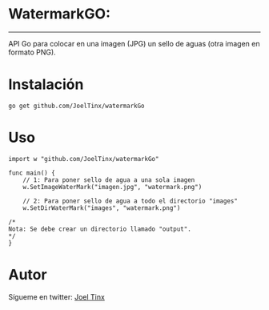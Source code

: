 # WatermarkGO: #

----------

API Go para colocar en una imagen (JPG) un sello de aguas (otra imagen en formato PNG).

# Instalación

    go get github.com/JoelTinx/watermarkGo

# Uso

    import w "github.com/JoelTinx/watermarkGo"

	func main() {
		// 1: Para poner sello de agua a una sola imagen
		w.SetImageWaterMark("imagen.jpg", "watermark.png")

		// 2: Para poner sello de agua a todo el directorio "images"
		w.SetDirWaterMark("images", "watermark.png")

    /*
    Nota: Se debe crear un directorio llamado "output".
    */
	}

# Autor
Sígueme en twitter: [Joel Tinx](https://twitter.com/joeltinx "https://twitter.com/joeltinx")
